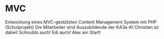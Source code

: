 MVC
===

Entwicklung eines MVC-gestützten Content Management System mit PHP (Schulprojekt)
Die Mitarbeiter sind Auszubildende der KA3a-KI
Christian ist dabei!
Schnubbi auch!
Edi auch! 
Alex am Start!
